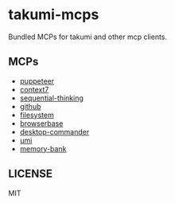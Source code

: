 # takumi-mcps

Bundled MCPs for takumi and other mcp clients.

## MCPs

- [puppeteer](https://github.com/modelcontextprotocol/servers/tree/main/src/puppeteer)
- [context7](https://github.com/upstash/context7-mcp)
- [sequential-thinking](https://github.com/modelcontextprotocol/servers/tree/main/src/sequentialthinking)
- [github](https://github.com/modelcontextprotocol/servers/tree/main/src/github)
- [filesystem](https://github.com/modelcontextprotocol/servers/tree/main/src/filesystem)
- [browserbase](https://github.com/browserbase/mcp-server-browserbase)
- [desktop-commander](https://github.com/wonderwhy-er/DesktopCommanderMCP)
- [umi](https://github.com/umijs/umi-mcp)
- [memory-bank](https://github.com/allpepper/memory-bank-mcp)

## LICENSE

MIT
